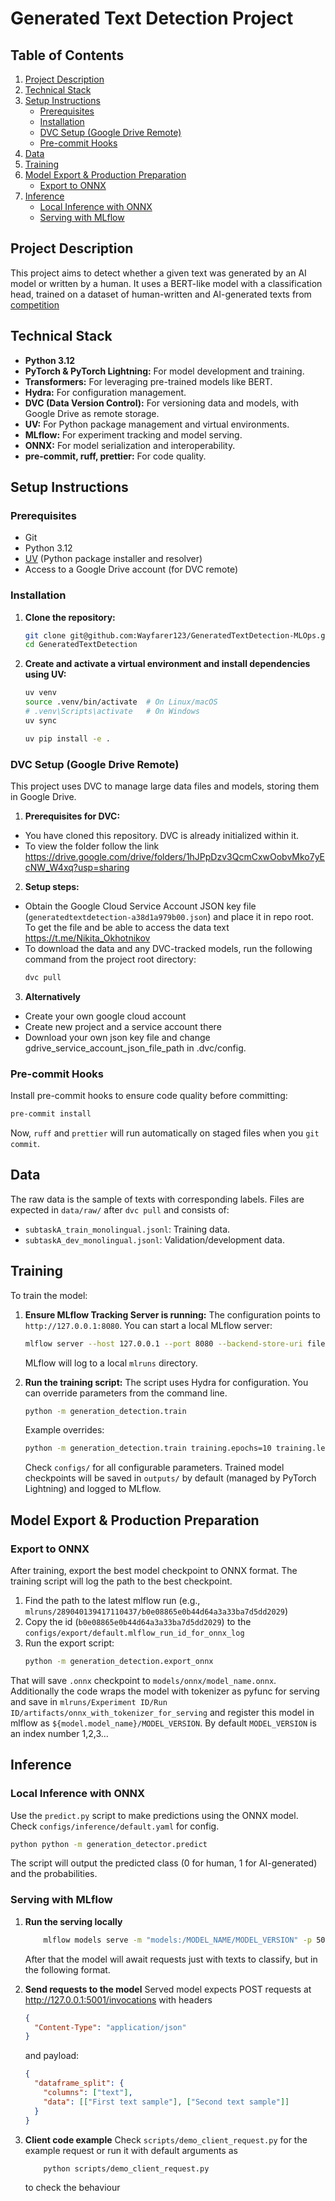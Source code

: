 # Generated Text Detection Project

## Table of Contents

1.  [Project Description](#project-description)
2.  [Technical Stack](#technical-stack)
3.  [Setup Instructions](#setup-instructions)
    - [Prerequisites](#prerequisites)
    - [Installation](#installation)
    - [DVC Setup (Google Drive Remote)](#dvc-setup-google-drive-remote)
    - [Pre-commit Hooks](#pre-commit-hooks)
4.  [Data](#data)
5.  [Training](#training)
6.  [Model Export & Production Preparation](#model-export--production-preparation)
    - [Export to ONNX](#export-to-onnx)
7.  [Inference](#inference)
    - [Local Inference with ONNX](#local-inference-with-onnx)
    - [Serving with MLflow](#serving-with-mlflow)

## Project Description

This project aims to detect whether a given text was generated by an AI model or written by a human. It uses a BERT-like model with a classification head, trained on a dataset of human-written and AI-generated texts from [competition](https://github.com/mbzuai-nlp/SemEval2024-task8?tab=readme-ov-file#news)

## Technical Stack

- **Python 3.12**
- **PyTorch & PyTorch Lightning:** For model development and training.
- **Transformers:** For leveraging pre-trained models like BERT.
- **Hydra:** For configuration management.
- **DVC (Data Version Control):** For versioning data and models, with Google Drive as remote storage.
- **UV:** For Python package management and virtual environments.
- **MLflow:** For experiment tracking and model serving.
- **ONNX:** For model serialization and interoperability.
- **pre-commit, ruff, prettier:** For code quality.

## Setup Instructions

### Prerequisites

- Git
- Python 3.12
- [UV](https://github.com/astral-sh/uv) (Python package installer and resolver)
- Access to a Google Drive account (for DVC remote)

### Installation

1.  **Clone the repository:**

    ```bash
    git clone git@github.com:Wayfarer123/GeneratedTextDetection-MLOps.git
    cd GeneratedTextDetection
    ```

2.  **Create and activate a virtual environment and install dependencies using UV:**

    ```bash
    uv venv
    source .venv/bin/activate  # On Linux/macOS
    # .venv\Scripts\activate   # On Windows
    uv sync

    uv pip install -e .
    ```

### DVC Setup (Google Drive Remote)

This project uses DVC to manage large data files and models, storing them in Google Drive.

1.  **Prerequisites for DVC:**

- You have cloned this repository. DVC is already initialized within it.
- To view the folder follow the link https://drive.google.com/drive/folders/1hJPpDzv3QcmCxwOobvMko7yEcNW_W4xq?usp=sharing

2.  **Setup steps:**

- Obtain the Google Cloud Service Account JSON key file (`generatedtextdetection-a38d1a979b00.json`) and place it in repo root. To get the file and be able to access the data text https://t.me/Nikita_Okhotnikov
- To download the data and any DVC-tracked models, run the following command from the project root directory:
  ```bash
  dvc pull
  ```

3.  **Alternatively**

- Create your own google cloud account
- Create new project and a service account there
- Download your own json key file and change gdrive_service_account_json_file_path in .dvc/config.

### Pre-commit Hooks

Install pre-commit hooks to ensure code quality before committing:

```bash
pre-commit install
```

Now, `ruff` and `prettier` will run automatically on staged files when you `git commit`.

## Data

The raw data is the sample of texts with corresponding labels. Files are expected in `data/raw/` after `dvc pull` and consists of:

- `subtaskA_train_monolingual.jsonl`: Training data.
- `subtaskA_dev_monolingual.jsonl`: Validation/development data.

## Training

To train the model:

1.  **Ensure MLflow Tracking Server is running:**
    The configuration points to `http://127.0.0.1:8080`. You can start a local MLflow server:

    ```bash
    mlflow server --host 127.0.0.1 --port 8080 --backend-store-uri file:./mlruns --default-artifact-root file:./mlruns
    ```

    MLflow will log to a local `mlruns` directory.

2.  **Run the training script:**
    The script uses Hydra for configuration. You can override parameters from the command line.
    ```bash
    python -m generation_detection.train
    ```
    Example overrides:
    ```bash
    python -m generation_detection.train training.epochs=10 training.learning_rate=1e-5 data.batch_size=64
    ```
    Check `configs/` for all configurable parameters. Trained model checkpoints will be saved in `outputs/` by default (managed by PyTorch Lightning) and logged to MLflow.

## Model Export & Production Preparation

### Export to ONNX

After training, export the best model checkpoint to ONNX format. The training script will log the path to the best checkpoint.

1.  Find the path to the latest mlflow run (e.g., `mlruns/289040139417110437/b0e08865e0b44d64a3a33ba7d5dd2029`)
2.  Copy the id (`b0e08865e0b44d64a3a33ba7d5dd2029`) to the `configs/export/default.mlflow_run_id_for_onnx_log`
3.  Run the export script:
    ```bash
    python -m generation_detection.export_onnx
    ```

That will save `.onnx` checkpoint to `models/onnx/model_name.onnx`. Additionally the code wraps the model with tokenizer as pyfunc for serving and save in `mlruns/Experiment ID/Run ID/artifacts/onnx_with_tokenizer_for_serving` and register this model in mlflow as `${model.model_name}/MODEL_VERSION`. By default `MODEL_VERSION` is an index number 1,2,3...

## Inference

### Local Inference with ONNX

Use the `predict.py` script to make predictions using the ONNX model. Check `configs/inference/default.yaml` for config.

```bash
python python -m generation_detector.predict
```

The script will output the predicted class (0 for human, 1 for AI-generated) and the probabilities.

### Serving with MLflow

1.  **Run the serving locally**
    ```bash
        mlflow models serve -m "models:/MODEL_NAME/MODEL_VERSION" -p 5001 --env-manager local
    ```
    After that the model will await requests just with texts to classify, but in the following format.
2.  **Send requests to the model**
    Served model expects POST requests at http://127.0.0.1:5001/invocations with headers

    ```json
    {
      "Content-Type": "application/json"
    }
    ```

    and payload:

    ```json
    {
      "dataframe_split": {
        "columns": ["text"],
        "data": [["First text sample"], ["Second text sample"]]
      }
    }
    ```

3.  **Client code example**
    Check `scripts/demo_client_request.py` for the example request or run it with default arguments as
    ```bash
        python scripts/demo_client_request.py
    ```
    to check the behaviour
